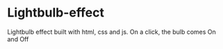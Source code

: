 # Lightbulb-effect
Lightbulb effect built with html, css and js. On a click, the bulb comes On and Off
